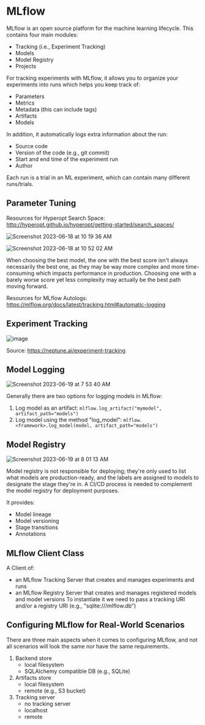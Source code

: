 # MLflow

MLflow is an open source platform for the machine learning lifecycle. This contains four main modules:
- Tracking (i.e., Experiment Tracking)
- Models
- Model Registry
- Projects

For tracking experiments with MLflow, it allows you to organize your experiments into runs which helps you keep track of:
- Parameters
- Metrics
- Metadata (this can include tags)
- Artifacts
- Models

In addition, it automatically logs extra information about the run:
- Source code
- Version of the code (e.g., git commit)
- Start and end time of the experiment run
- Author

Each run is a trial in an ML experiment, which can contain many different runs/trials.

## Parameter Tuning

Resources for Hyperopt Search Space:
http://hyperopt.github.io/hyperopt/getting-started/search_spaces/

![Screenshot 2023-06-18 at 10 19 36 AM](https://github.com/caitlincjohnson/machine-learning/assets/35669839/3162d4bb-bff9-467c-ad46-40070695a31a)

![Screenshot 2023-06-18 at 10 52 02 AM](https://github.com/caitlincjohnson/machine-learning/assets/35669839/97f0ebd5-0b04-4210-87b7-643dd4e40c96)

When choosing the best model, the one with the best score isn't always necessarily the best one, as they may be way more complex and more time-consuming which impacts performance in production. Choosing one with a barely worse score yet less complexity may actually be the best path moving forward.

Resources for MLflow Autologs: https://mlflow.org/docs/latest/tracking.html#automatic-logging

## Experiment Tracking
![image](https://github.com/caitlincjohnson/machine-learning/assets/35669839/a99c88e9-044a-4a0a-929a-0c54ebf71326)

Source: https://neptune.ai/experiment-tracking

## Model Logging
![Screenshot 2023-06-19 at 7 53 40 AM](https://github.com/caitlincjohnson/machine-learning/assets/35669839/8d96fd6d-19c6-494e-9ab8-8ffedae47557)

Generally there are two options for logging models in MLflow:
1. Log model as an artifact: `mlflow.log_artifact("mymodel", artifact_path="models")`
2. Log model using the method "log_model": `mlflow.<framework>.log_model(model, artifact_path="models")`

## Model Registry
![Screenshot 2023-06-19 at 8 01 13 AM](https://github.com/caitlincjohnson/machine-learning/assets/35669839/40536fdb-c8c1-48a8-9ece-1458dea91d6d)

Model registry is not responsible for deploying; they're only used to list what models are production-ready, and the labels are assigned to models to designate the stage they're in. A CI/CD process is needed to complement the model registry for deployment purposes.

It provides:
- Model lineage
- Model versioning
- Stage transitions
- Annotations

## MLflow Client Class
A Client of:
- an MLflow Tracking Server that creates and manages experiments and runs
- an MLflow Registry Server that creates and manages registered models and model versions
To instantiate it we need to pass a tracking URI and/or a registry URI (e.g., "sqlite:///mlflow.db")

## Configuring MLflow for Real-World Scenarios
There are three main aspects when it comes to configuring MLflow, and not all scenarios will look the same nor have the same requirements.
1. Backend store
   - local filesystem
   - SQLAlchemy compatible DB (e.g., SQLite)
2. Artifacts store
   - local filesystem
   - remote (e.g., S3 bucket)
3. Tracking server
   - no tracking server
   - localhost
   - remote

